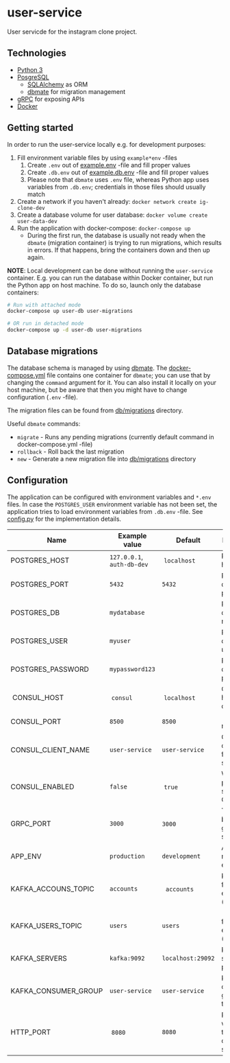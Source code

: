# user-service

User servicde for the instagram clone project.

## Technologies

* [Python 3][python-site]
* [PosgreSQL][psql-site]
  * [SQLAlchemy][sqla-site] as ORM
  * [dbmate][dbmate-site] for migration management
* [gRPC][grpc-site] for exposing APIs
* [Docker][docker-site]


## Getting started

In order to run the user-service locally e.g. for development purposes:

1. Fill environment variable files by using `example*env` -files
   1. Create `.env` out of [example.env](example.env) -file and fill proper values
   2. Create `.db.env` out of [example.db.env](example.db.env) -file and fill proper values
   3. Please note that `dbmate` uses `.env` file, whereas Python app uses variables from `.db.env`; credentials in those files should usually match
2. Create a network if you haven't already: `docker network create ig-clone-dev`
3. Create a database volume for user database: `docker volume create user-data-dev`
4. Run the application with docker-compose: `docker-compose up`
   * During the first run, the database is usually not ready when the `dbmate` (migration container) is trying to run migrations, which results in errors. If that happens, bring the containers down and then up again.

**NOTE**: Local development can be done without running the `user-service` container. E.g. you can run the database within Docker container, but run the Python app on host machine. To do so, launch only the database containers:

```bash
# Run with attached mode
docker-compose up user-db user-migrations

# OR run in detached mode
docker-compose up -d user-db user-migrations
```

## Database migrations

The database schema is managed by using [dbmate][dbmate-site]. The [docker-compose.yml](docker-compose.yml) file contains one container for `dbmate`; you can use that by changing the `command` argument for it. You can also install it locally on your host machine, but be aware that then you might have to change configuration (`.env` -file).

The migration files can be found from [db/migrations](db/migrations) directory.

Useful `dbmate` commands:

* `migrate` - Runs any pending migrations (currently default command in docker-compose.yml -file)
* `rollback` - Roll back the last migration
* `new` - Generate a new migration file into [db/migrations](db/migrations) directory

## Configuration

The application can be configured with environment variables and `*.env` files. In case the `POSTGRES_USER` environment variable has not been set, the application tries to load environment variables from `.db.env` -file. See [config.py](./app/config.py) for the implementation details.


| Name                | Example value | Default | Description                 |
|---------------------|----------------|-------------|-----------------------------|
| POSTGRES_HOST                 | `127.0.0.1`, `auth-db-dev` | `localhost` | PostgreSQL host  | PostgreSQL database hostname |
| POSTGRES_PORT | `5432` | `5432` | PostgreSQL database port number |
| POSTGRES_DB | `mydatabase` |        | PostgreSQL database name |
| POSTGRES_USER | `myuser` |          | PostgreSQL database username |
| POSTGRES_PASSWORD | `mypassword123` |         | PostgreSQL database password |
| CONSUL_HOST  | `consul`  | `localhost`  | Consul hostname or IP addres |
| CONSUL_PORT  | `8500` | `8500` | Consul port number |
| CONSUL_CLIENT_NAME | `user-service` | `user-service` | Consul client name for this service |
| CONSUL_ENABLED | `false`  | `true` | Whether to publish this service to Consul |
| GRPC_PORT | `3000`| `3000` | The port to bind to the gRPC server |
| APP_ENV | `production` | `development` | Application running environment |
| KAFKA_ACCOUNS_TOPIC | `accounts` |  `accounts` | Kafka topic for account events (consume) |
| KAFKA_USERS_TOPIC | `users` | `users` | Kafka topic for user events (publish) |
| KAFKA_SERVERS |  `kafka:9092` | `localhost:29092` | Kafka server + port combo |
| KAFKA_CONSUMER_GROUP | `user-service` | `user-service` | Kafka consumer group for this service |
| HTTP_PORT | `8080` | `8080` | Port to which bind the health check server |

[python-site]:https://www.python.org/
[psql-site]:https://www.postgresql.org/
[grpc-site]:https://grpc.io/
[docker-site]:https://www.docker.com/
[sqla-site]:https://www.sqlalchemy.org/
[dbmate-site]:https://github.com/amacneil/dbmate

